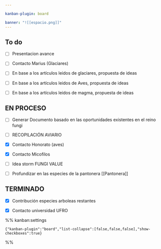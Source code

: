 ```yaml
---

kanban-plugin: board

banner: "![[espacio.png]]"
---
```


## To do

- [ ] Presentacion avance
- [ ] Contacto Marius (Glaciares)
- [ ] En base a los artículos leidos de glaciares, propuesta de ideas
- [ ] En base a los artículos leidos de Aves, propuesta de ideas
- [ ] En base a los artículos leidos de magma, propuesta de ideas


## EN PROCESO

- [ ] Generar Documento basado en las oportunidades existentes en el reino fungi
- [ ] RECOPILACIÓN AVIARIO
- [x] Contacto Honorato (aves)
- [x] Contacto Micofilos
- [ ] Idea storm FUNGI VALUE
- [ ] Profundizar en las especies de la pantonera [[Pantonera]]


## TERMINADO

- [x] Contribución especies arboleas restantes
- [x] Contacto universidad UFRO




%% kanban:settings
```
{"kanban-plugin":"board","list-collapse":[false,false,false],"show-checkboxes":true}
```
%%
